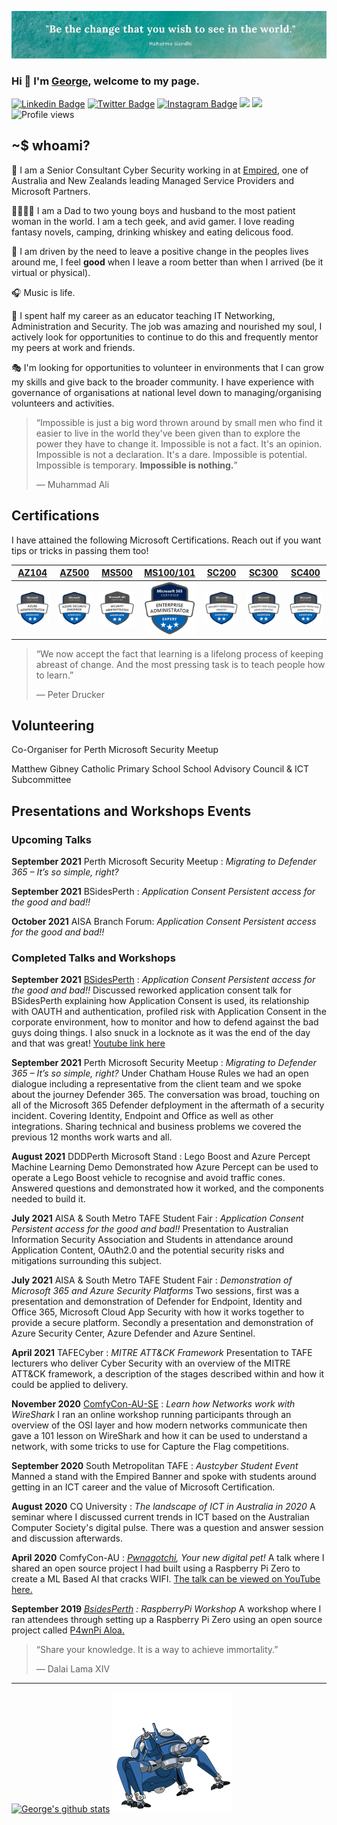 ![](https://github.com/anothergeorgecoldham/anothergeorgecoldham/blob/main/images/header.jpg)
### Hi :beers: I'm [George](https://github.com/anothergeorgecoldham), welcome to my page.

[![Linkedin Badge](https://img.shields.io/badge/-LinkedIn-0e76a8?style=flat-square&logo=Linkedin&logoColor=white)](https://linkedin.com/in/georgecoldham)
[![Twitter Badge](https://img.shields.io/badge/-Twitter-00acee?style=flat-square&logo=Twitter&logoColor=white)](https://twitter.com/georgecoldham)
[![Instagram Badge](https://img.shields.io/badge/-Instagram-e4405f?style=flat-square&logo=Instagram&logoColor=white)](https://instagram.com/gcoldham/)
![](https://img.shields.io/github/last-commit/anothergeorgecoldham/anothergeorgecoldham?&style=flat-square)
![](https://img.shields.io/github/followers/anothergeorgecoldham?label=Follow&style=flat-square)
![Profile views](https://gpvc.arturio.dev/anothergeorgecoldham)
## ~$ whoami?
:office: I am a Senior Consultant Cyber Security working in at [Empired](https://www.empired.com), one of Australia and New Zealands leading Managed Service Providers and Microsoft Partners.

:family_man_woman_boy_boy: I am a Dad to two young boys and husband to the most patient woman in the world.  I am a tech geek, and avid gamer.  I love reading fantasy novels, camping, drinking whiskey and eating delicous food.

:yellow_heart: I am driven by the need to leave a positive change in the peoples lives around me, I feel **good** when I leave a room better than when I arrived (be it virtual or physical).

:headphones: Music is life.

:pray: I spent half my career as an educator teaching IT Networking, Administration and Security.  The job was amazing and nourished my soul, I actively look for opportunities to continue to do this and frequently mentor my peers at work and friends.

:performing_arts: I'm looking for opportunities to volunteer in environments that I can grow my skills and give back to the broader community. I have experience with governance of organisations at national level down to managing/organising volunteers and activities.

>“Impossible is just a big word thrown around by small men who find it easier to live in the world they've been given than to explore the power they have to change it. Impossible is not a fact. It's an opinion. Impossible is not a declaration. It's a dare. Impossible is potential. Impossible is temporary. **Impossible is nothing.**”
>
>― Muhammad Ali

## Certifications

I have attained the following Microsoft Certifications.  Reach out if you want tips or tricks in passing them too!

|[**AZ104**](https://www.credly.com/badges/a82a6b99-96b8-4a90-8cf2-2f12a6346131/public_url)|[**AZ500**](https://www.credly.com/badges/17953ddb-8372-4164-9514-d6d8fc5a049d/public_url)|[**MS500**](https://www.credly.com/badges/453492d3-7e9d-4b4e-bf69-de39d328eb4a/public_url)|[**MS100/101**](https://www.credly.com/badges/b4dbe8cb-7c5b-4384-8db4-f7b282044a69/public_url)|[**SC200**](https://www.credly.com/badges/ea5fcaf1-4f50-4d57-90f1-fca773e6e267/public_url)|[**SC300**](https://www.credly.com/badges/69e7b8d9-a866-40cf-9aaa-ad1967af46a8/public_url)|[**SC400**](https://www.credly.com/badges/667b03d7-9b5e-43d7-a9d1-b24f1a2d5ef5/public_url)|
|:---:|:---:|:---:|:---:|:---:|:---:|:---:|
|![AZ103](https://github.com/anothergeorgecoldham/anothergeorgecoldham/blob/main/images/azure-administrator-associate.png)|![AZ500](https://github.com/anothergeorgecoldham/anothergeorgecoldham/blob/main/images/azure-security-engineer-associate600x600.png)|![MS500](https://github.com/anothergeorgecoldham/anothergeorgecoldham/blob/main/images/microsoft365-security-administrator-associate-600x600.png)|![MS100/101](https://github.com/anothergeorgecoldham/anothergeorgecoldham/blob/main/images/microsoft365-enterprise-adminstrator-expert-600x600.png)|![SC200](https://github.com/anothergeorgecoldham/anothergeorgecoldham/blob/main/images/security-operations-analyst-associate-600x600.png)|![SC300](https://github.com/anothergeorgecoldham/anothergeorgecoldham/blob/main/images/identity-and-access-administrator-associate-600x600.png)|![SC400](https://github.com/anothergeorgecoldham/anothergeorgecoldham/blob/main/images/information-protection-administrator-associate-600x600.png)|

>“We now accept the fact that learning is a lifelong process of keeping abreast of change. And the most pressing task is to teach people how to learn.”
>
>― Peter Drucker

## Volunteering

Co-Organiser for Perth Microsoft Security Meetup

Matthew Gibney Catholic Primary School School Advisory Council & ICT Subcommittee 


## Presentations and Workshops Events

### Upcoming Talks

**September 2021** Perth Microsoft Security Meetup : *Migrating to Defender 365 – It’s so simple, right?*

**September 2021** BSidesPerth : *Application Consent Persistent access for the good and bad!!*

**October 2021** AISA Branch Forum: *Application Consent Persistent access for the good and bad!!*


### Completed Talks and Workshops

**September 2021** [BSidesPerth](https://www.bsidesperth.com.au) : *Application Consent Persistent access for the good and bad!!*
Discussed reworked application consent talk for BSidesPerth explaining how Application Consent is used, its relationship with OAUTH and authentication, profiled risk with Application Consent in the corporate environment, how to monitor and how to defend against the bad guys doing things.  I also snuck in a locknote as it was the end of the day and that was great! [Youtube link here](https://www.youtube.com/watch?v=H5Xrr7xBKY8)

**September 2021** Perth Microsoft Security Meetup : *Migrating to Defender 365 – It’s so simple, right?*
Under Chatham House Rules we had an open dialogue including a representative from the client team and we spoke about the journey Defender 365.  The conversation was broad, touching on all of the Microsoft 365 Defender defployment in the aftermath of a security incident.  Covering Identity, Endpoint and Office as well as other integrations.  Sharing technical and business problems we covered the previous 12 months work warts and all.

**August 2021** DDDPerth Microsoft Stand : Lego Boost and Azure Percept Machine Learning Demo
Demonstrated how Azure Percept can be used to operate a Lego Boost vehicle to recognise and avoid traffic cones.  Answered questions and demonstrated how it worked, and the components needed to build it.

**July 2021** AISA & South Metro TAFE Student Fair : *Application Consent Persistent access for the good and bad!!*
Presentation to Australian Information Security Association and Students in attendance around Application Content, OAuth2.0 and the potential security risks and mitigations surrounding this subject.

**July 2021** AISA & South Metro TAFE Student Fair : *Demonstration of Microsoft 365 and Azure Security Platforms*
Two sessions, first was a presentation and demonstration of Defender for Endpoint, Identity and Office 365, Microsoft Cloud App Security with how it works together to provide a secure platform.  Secondly a presentation and demonstration of Azure Security Center, Azure Defender and Azure Sentinel.

**April 2021** TAFECyber : *MITRE ATT&CK Framework*
Presentation to TAFE lecturers who deliver Cyber Security with an overview of the MITRE ATT&CK framework, a description of the stages described within and how it could be applied to delivery.

**November 2020** [ComfyCon-AU-SE](https://au.comfycon.rocks/2020SE/events) : *Learn how Networks work with WireShark* 
I ran an online workshop running participants through an overview of the OSI layer and how modern networks communicate then gave a 101 lesson on WireShark and how it can be used to understand a network, with some tricks to use for Capture the Flag competitions.

**September 2020** South Metropolitan TAFE : *Austcyber Student Event* 
Manned a stand with the Empired Banner and spoke with students around getting in an ICT career and the value of Microsoft Certification.

**August 2020** CQ University : *The landscape of ICT in Australia in 2020* 
A seminar where I discussed current trends in ICT based on the Australian Computer Society's digital pulse.  There was a question and answer session and discussion afterwards.

**April 2020** ComfyCon-AU : *[Pwnagotchi](https://github.com/evilsocket/pwnagotchi), Your new digital pet!*
A talk where I shared an open source project I had built using a Raspberry Pi Zero to create a ML Based AI that cracks WIFI. [The talk can be viewed on YouTube here.](https://www.youtube.com/watch?v=ds4k0uHCA-g)

**September 2019** *[BsidesPerth](https://bsidesperth.com.au/speaker-details.html) : RaspberryPi Workshop*
A workshop where I ran attendees through setting up a Raspberry Pi Zero using an open source project called [P4wnPi Aloa.](https://github.com/RoganDawes/P4wnP1_aloa)

>“Share your knowledge. It is a way to achieve immortality.” 
>
>― Dalai Lama XIV

--- 
[![George's github stats](https://github-readme-stats.vercel.app/api?username=anothergeorgecoldham&show_icons=true&theme=default&disable_animations=false)](https://github.com/anuraghazra/github-readme-stats)
     ![](https://github.com/anothergeorgecoldham/anothergeorgecoldham/blob/main/images/1608323561.gif)
